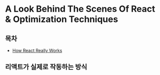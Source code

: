 # A Look Behind The Scenes Of React & Optimization Techniques

## 목차

- [How React Really Works](#리액트가-실제로-작동하는-방식)

## 리액트가 실제로 작동하는 방식

</br>
